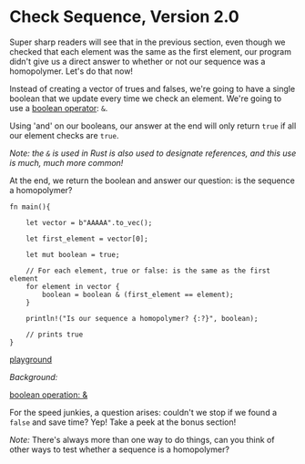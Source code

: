 # Check Sequence, Version 2.0

Super sharp readers will see that in the previous section, even though we checked that each element was the same as the first element, our program didn't give us a direct answer to whether or not our sequence was a homopolymer. Let's do that now!

Instead of creating a vector of trues and falses, we're going to have a single boolean that we update every time we check an element. We're going to use a [boolean operator](https://doc.rust-lang.org/reference/types/boolean.html): `&`.

Using 'and' on our booleans, our answer at the end will only return `true` if all our element checks are `true`.

*Note: the `&` is used in Rust is also used to designate references, and this use is much, much more common!*

At the end, we return the boolean and answer our question: is the sequence a homopolymer?

```
fn main(){

    let vector = b"AAAAA".to_vec();
    
    let first_element = vector[0];
        
    let mut boolean = true;

    // For each element, true or false: is the same as the first element    
    for element in vector {
        boolean = boolean & (first_element == element);
    }
    
    println!("Is our sequence a homopolymer? {:?}", boolean);
    
    // prints true
}
```

[playground](https://play.rust-lang.org/?version=stable&mode=debug&edition=2018&gist=e6c7c5bb976fed2f87ecc9edd50206d2)


*Background:*

[boolean operation: &](https://doc.rust-lang.org/reference/types/boolean.html)

For the speed junkies, a question arises: couldn't we stop if we found a `false` and save time? Yep! Take a peek at the bonus section!

*Note:* There's always more than one way to do things, can you think of other ways to test whether a sequence is a homopolymer?
